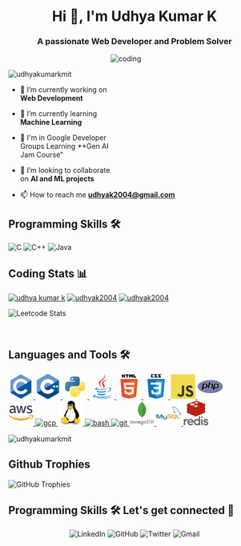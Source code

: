<h1 align="center">Hi 👋, I'm Udhya Kumar K</h1>
<h3 align="center">A passionate Web Developer and Problem Solver</h3>

<!-- Coding GIF aligned to the right -->
<img align="right" alt="coding" width="300px" height="270px" 
     src="https://1.bp.blogspot.com/-7qsaPAu9vu0/YUyZeUEK_RI/AAAAAAAAAPo/pUPPOUNHRI46CYduioCjAGrsNKMeF3tBACLcBGAsYHQ/w1600/46207-programmer.gif" 
     style="margin-right: 600;">

<br>

<p align="left">
  <img src="https://komarev.com/ghpvc/?username=udhyakumarkmit&label=Profile%20views&color=0e75b6&style=flat" alt="udhyakumarkmit" />
</p>

- 🔭 I’m currently working on **Web Development**
  
- 🌱 I’m currently learning **Machine Learning**

- 🌱 I'm in Google Developer Groups Learning **Gen AI Jam Course"

- 👯 I’m looking to collaborate on **AI and ML projects**

- 📫 How to reach me **udhyak2004@gmail.com**

## Programming Skills 🛠️

 ![C](https://img.shields.io/badge/C-%2300599C.svg?style=for-the-badge&logo=c&logoColor=white)  ![C++](https://img.shields.io/badge/C++-%2300599C.svg?style=for-the-badge&logo=c%2B%2B&logoColor=white)  ![Java](https://img.shields.io/badge/Java-%23ED8B00.svg?style=for-the-badge&logo=java&logoColor=white) 

## Coding Stats 📊

<p align="left">
<a href="https://www.linkedin.com/in/udhya-kumar-k-b7999128a/" target="blank"><img align="center" src="https://raw.githubusercontent.com/rahuldkjain/github-profile-readme-generator/master/src/images/icons/Social/linked-in-alt.svg" alt="udhya kumar k" height="40" width="50" /></a>
<a href="https://www.hackerrank.com/udhyak2004" target="blank"><img align="center" src="https://raw.githubusercontent.com/rahuldkjain/github-profile-readme-generator/master/src/images/icons/Social/hackerrank.svg" alt="udhyak2004" height="40" width="50" /></a>
<a href="https://www.leetcode.com/udhyak2004" target="blank"><img align="center" src="https://raw.githubusercontent.com/rahuldkjain/github-profile-readme-generator/master/src/images/icons/Social/leet-code.svg" alt="udhyak2004" height="40" width="50" /></a>
</p>

![Leetcode Stats](https://leetcard.jacoblin.cool/udhyak2004)



<br>

## Languages and Tools 🛠️

<p align="left" style="margin-left: 30;"> 
  <a href="https://www.cprogramming.com/" target="_blank" rel="noreferrer"> 
    <img src="https://raw.githubusercontent.com/devicons/devicon/master/icons/c/c-original.svg" alt="c" width="50" height="50"/> 
  </a> 
  <a href="https://www.w3schools.com/cpp/" target="_blank" rel="noreferrer"> 
    <img src="https://raw.githubusercontent.com/devicons/devicon/master/icons/cplusplus/cplusplus-original.svg" alt="cplusplus" width="50" height="50"/> 
  </a> 
  <a href="https://www.python.org" target="_blank" rel="noreferrer"> 
    <img src="https://raw.githubusercontent.com/devicons/devicon/master/icons/python/python-original.svg" alt="python" width="50" height="50"/> 
  </a>
  <a href="https://www.java.com" target="_blank" rel="noreferrer"> 
    <img src="https://raw.githubusercontent.com/devicons/devicon/master/icons/java/java-original.svg" alt="java" width="50" height="50"/> 
  </a>
 
 <a href="https://www.w3.org/html/" target="_blank" rel="noreferrer"> 
    <img src="https://raw.githubusercontent.com/devicons/devicon/master/icons/html5/html5-original-wordmark.svg" alt="html5" width="50" height="50"/> 
  </a>
  
  <a href="https://www.w3schools.com/css/" target="_blank" rel="noreferrer"> 
    <img src="https://raw.githubusercontent.com/devicons/devicon/master/icons/css3/css3-original-wordmark.svg" alt="css3" width="50" height="50"/> 
  </a> 
  <a href="https://developer.mozilla.org/en-US/docs/Web/JavaScript" target="_blank" rel="noreferrer"> 
    <img src="https://raw.githubusercontent.com/devicons/devicon/master/icons/javascript/javascript-original.svg" alt="javascript" width="50" height="50"/> 
  </a>


  <!-- Backend Languages -->
  <a href="https://www.php.net" target="_blank" rel="noreferrer"> 
    <img src="https://raw.githubusercontent.com/devicons/devicon/master/icons/php/php-original.svg" alt="php" width="50" height="50"/> 
  </a> 
  <br>
  <!-- Cloud & OS -->
  <a href="https://aws.amazon.com" target="_blank" rel="noreferrer"> 
    <img src="https://raw.githubusercontent.com/devicons/devicon/master/icons/amazonwebservices/amazonwebservices-original-wordmark.svg" alt="aws" width="50" height="50"/> 
  </a>
  <a href="https://cloud.google.com" target="_blank" rel="noreferrer"> 
    <img src="https://www.vectorlogo.zone/logos/google_cloud/google_cloud-icon.svg" alt="gcp" width="50" height="50"/> 
  </a> 
  <a href="https://www.linux.org/" target="_blank" rel="noreferrer"> 
    <img src="https://raw.githubusercontent.com/devicons/devicon/master/icons/linux/linux-original.svg" alt="linux" width="50" height="50"/> 
  </a> 
  <a href="https://www.gnu.org/software/bash/" target="_blank" rel="noreferrer"> 
    <img src="https://www.vectorlogo.zone/logos/gnu_bash/gnu_bash-icon.svg" alt="bash" width="50" height="50"/> 
  </a> 
  <a href="https://git-scm.com/" target="_blank" rel="noreferrer"> 
    <img src="https://www.vectorlogo.zone/logos/git-scm/git-scm-icon.svg" alt="git" width="50" height="50"/> 
  </a> 
 
  <a href="https://www.mongodb.com/" target="_blank" rel="noreferrer"> 
    <img src="https://raw.githubusercontent.com/devicons/devicon/master/icons/mongodb/mongodb-original-wordmark.svg" alt="mongodb" width="50" height="50"/> 
  </a> 
  <a href="https://www.mysql.com/" target="_blank" rel="noreferrer"> 
    <img src="https://raw.githubusercontent.com/devicons/devicon/master/icons/mysql/mysql-original-wordmark.svg" alt="mysql" width="50" height="50"/> 
  </a> 
  <a href="https://redis.io" target="_blank" rel="noreferrer"> 
    <img src="https://raw.githubusercontent.com/devicons/devicon/master/icons/redis/redis-original-wordmark.svg" alt="redis" width="50" height="50"/> 
  </a> 
</p> 


<p><img align="center" src="https://github-readme-stats.vercel.app/api/top-langs?username=udhyakumarkmit&show_icons=true&locale=en&layout=compact" alt="udhyakumarkmit" /></p>

## Github Trophies

<img align="center" src="https://github-profile-trophy.vercel.app/?username=UdhyaKumarKMIT&theme=tokyonight" alt="GitHub Trophies" />

## Programming Skills 🛠️ Let's get connected 🤝
<p align="center">
  <a href="https://www.linkedin.com/in/udhya-kumar-k-b7999128a/" target="_blank" style="text-decoration: none;">
    <img src="https://img.shields.io/badge/LinkedIn-0077B5?style=for-the-badge&logo=linkedin" alt="LinkedIn" />
  </a>
  <a href="https://github.com/UdhyaKumarKMIT" target="_blank" style="text-decoration: none;">
    <img src="https://img.shields.io/badge/GitHub-333333?style=for-the-badge&logo=github" alt="GitHub" />
  </a>
  <a href="https://twitter.com/k_udhya69116" target="_blank" style="text-decoration: none;">
    <img src="https://img.shields.io/badge/Twitter-1DA1F2?style=for-the-badge&logo=twitter" alt="Twitter" />
  </a>
  <a href="mailto:udhyak2004@example.com" target="_blank" style="text-decoration: none;">
    <img src="https://img.shields.io/badge/Gmail-D14836?style=for-the-badge&logo=gmail" alt="Gmail" />
  </a>
</p>


